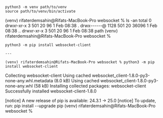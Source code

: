     python3 -m venv path/to/venv
    source path/to/venv/bin/activate

(venv) rifaterdemsahin@Rifats-MacBook-Pro websocket % ls -an
total 0
drwxr-xr-x     3 501  20     96  1 Feb 08:38 .
drwx------@ 1128 501  20  36096  1 Feb 08:38 ..
drwxr-xr-x     3 501  20     96  1 Feb 08:38 path
(venv) rifaterdemsahin@Rifats-MacBook-Pro websocket % 


    python3 -m pip install websocket-client

    ---

    (venv) rifaterdemsahin@Rifats-MacBook-Pro websocket % python3 -m pip install websocket-client
Collecting websocket-client
  Using cached websocket_client-1.8.0-py3-none-any.whl.metadata (8.0 kB)
Using cached websocket_client-1.8.0-py3-none-any.whl (58 kB)
Installing collected packages: websocket-client
Successfully installed websocket-client-1.8.0

[notice] A new release of pip is available: 24.3.1 -> 25.0
[notice] To update, run: pip install --upgrade pip
(venv) rifaterdemsahin@Rifats-MacBook-Pro websocket % 